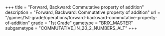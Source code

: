 +++
title = "Forward, Backward: Commutative property of addition"
description = "Forward, Backward: Commutative property of addition"
url = "/games/1st-grade/operations/forward-backward-commutative-property-of-addition"
grade = "1st Grade"
gametype = "BRIX_MASTER"
subgametype = "COMMUTATIVE_IN_20_2_NUMBERS_ALT"
+++